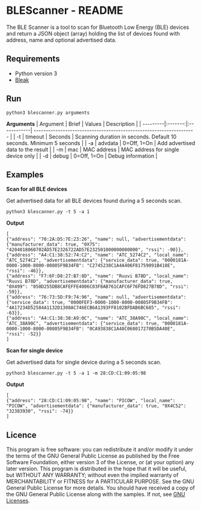 # BLEScanner - README

The BLE Scanner is a tool to scan for Bluetooth Low Energy (BLE) devices and return a JSON object (array) holding the list of devices found with address, name and optional advertised data.

## Requirements
* Python version 3
* [Bleak](https://github.com/hbldh/bleak)

## Run
```
python3 blescanner.py arguments
```
**Arguments**
| Argument | Brief   | Values      | Description                                                         |
| ---------|:-------:|:------------| ------------------------------------------------------------------- |
| -t       | timeout | Seconds     | Scanning duration in seconds. Default 10 seconds. Minimum 5 seconds |
| -a       | advdata | 0=Off, 1=On | Add advertised data to the result                                   | 
| -m       | mac     | MAC address | MAC address for single device only                                  | 
| -d       | debug   | 0=Off, 1=On | Debug information                                                   | 

## Examples
**Scan for all BLE devices**

Get advertised data for all BLE devices found during a 5 seconds scan.
```
python3 blescanner.py -t 5 -a 1
```
**Output**
```
[
{"address": "70:2A:D5:7E:23:26", "name": null, "advertisementdata": {"manufacturer_data": true, "0X75": "4204018060702AD57E2326722AD57E232501000000000000", "rssi": -90}}, 
{"address": "A4:C1:38:52:74:C2", "name": "ATC_5274C2", "local_name": "ATC_5274C2", "advertisementdata": {"service_data": true, "0000181A-0000-1000-8000-00805F9B34FB": "C2745238C1A4A406F81759091B410E", "rssi": -46}}, 
{"address": "F7:6F:D8:27:B7:8D", "name": "Ruuvi B78D", "local_name": "Ruuvi B78D", "advertisementdata": {"manufacturer_data": true, "0X499": "050D255DB8CAFEFFE4006C03F8AB761CAFC6F76FD827B78D", "rssi": -59}}, 
{"address": "76:73:5D:F9:74:96", "name": null, "advertisementdata": {"service_data": true, "0000FEF3-0000-1000-8000-00805F9B34FB": "4A17234D52584A1132D1308AC746ECB6A1393FF8102BFDAB6BC685", "rssi": -63}}, 
{"address": "A4:C1:38:38:A9:0C", "name": "ATC_38A90C", "local_name": "ATC_38A90C", "advertisementdata": {"service_data": true, "0000181A-0000-1000-8000-00805F9B34FB": "0CA93838C1A48C068017270B5DA40E", "rssi": -52}}
]
```

**Scan for single device** 

Get advertised data for single device during a 5 seconds scan.
```
python3 blescanner.py -t 5 -a 1 -m 28:CD:C1:09:05:98
```
**Output**
```
[
{"address": "28:CD:C1:09:05:98", "name": "PICOW", "local_name": "PICOW", "advertisementdata": {"manufacturer_data": true, "0X4C52": "32383930", "rssi": -74}}
]
```

## Licence
This program is free software: you can redistribute it and/or modify it under the terms of the GNU General Public License as published by the Free Software Foundation, either version 3 of the License, or (at your option) any later version.
This program is distributed in the hope that it will be useful, but WITHOUT ANY WARRANTY; without even the implied warranty of
MERCHANTABILITY or FITNESS for A PARTICULAR PURPOSE.  See the GNU General Public License for more details.
You should have received a copy of the GNU General Public License along with the samples.  If not, see [GNU Licenses](http://www.gnu.org/licenses/).
